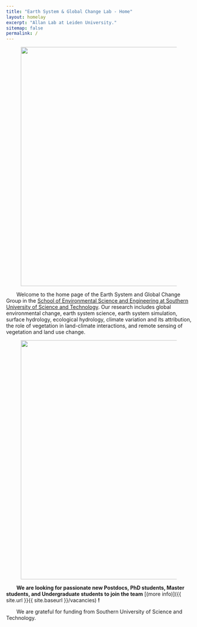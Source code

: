 ```yaml
---
title: "Earth System & Global Change Lab - Home"
layout: homelay
excerpt: "Allan Lab at Leiden University."
sitemap: false
permalink: /
---
```


<figure>
  <img src="{{ site.url }}{{ site.baseurl }}/images/slider7001400/1588826051(1).png" style="width: 650px">
</figure>


&ensp;&ensp;&ensp;&ensp;Welcome to the home page of the Earth System and Global Change Group in the [School of Environmental Science and Engineering at Southern University of Science and Technology](https://ese.sustech.edu.cn/en). Our research includes global environmental change, earth system science, earth system simulation, surface hydrology, ecological hydrology, climate variation and its attribution, the role of vegetation in land-climate interactions, and remote sensing of vegetation and land use change. 


<figure>
  <img src="{{ site.url }}{{ site.baseurl }}/images/slider7001400/group.jpg" style="width: 650px">
</figure>

 &ensp;&ensp;&ensp;&ensp;**We are  looking for passionate new Postdocs, PhD students, Master students, and Undergraduate students to join the team** [(more info)]({{ site.url }}{{ site.baseurl }}/vacancies) **!**

&ensp;&ensp;&ensp;&ensp;We are grateful for funding from Southern University of Science and Technology.
